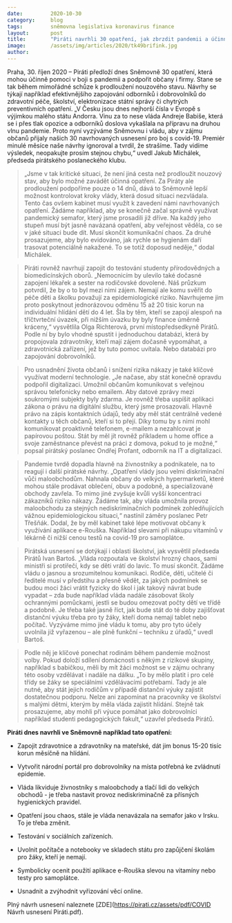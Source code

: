 ```yaml
---
date:         2020-10-30
category:     blog
tags:         sněmovna legislativa koronavirus finance
layout:       post
title:        "Piráti navrhli 30 opatření, jak zbrzdit pandemii a účinně pomoci občanům, živnostníkům i firmám. Vyzývají vládu k jejich zavedení"
image:        /assets/img/articles/2020/tk49brifink.jpg
author:       
---
```



Praha, 30. říjen 2020 – Piráti předloží dnes Sněmovně 30 opatření, která mohou účinně pomoci v boji s pandemii a podpořit občany i firmy. Stane se tak během mimořádné schůze k prodloužení nouzového stavu. Návrhy se týkají například efektivnějšího zapojování odborníků i dobrovolníků do zdravotní péče, školství, elektronizace státní správy či chytrých preventivních opatření. „V Česku jsou dnes nejhorší čísla v Evropě s výjimkou malého státu Andorra. Vinu za to nese vláda Andreje Babiše, která se i přes tlak opozice a odborníků doslova vykašlala na přípravu na druhou vlnu pandemie. Proto nyní vyzýváme Sněmovnu i vládu, aby v zájmu občanů přijaly našich 30 navrhovaných usnesení pro boj s covid-19. Premiér minulé měsíce naše návrhy ignoroval a tvrdil, že strašíme. Tady vidíme výsledek, neopakujte prosím stejnou chybu,“ uvedl Jakub Michálek, předseda pirátského poslaneckého klubu.

> „Jsme v tak kritické situaci, že není jiná cesta než prodloužit nouzový stav, aby bylo možné zavádět účinná opatření. Za Piráty ale prodloužení podpoříme pouze o 14 dnů, dává to Sněmovně lepší možnost kontrolovat kroky vlády, která dosud situaci nezvládala. Tento čas ovšem kabinet musí využít k zavedení námi navrhovaných opatření. Žádáme například, aby se konečně začal správně využívat pandemický semafor, který jsme prosadili již dříve. Na každý jeho stupeň musí být jasně navázaná opatření, aby veřejnost věděla, co se v jaké situaci bude dít. Musí skončit komunikační chaos. Za druhé prosazujeme, aby bylo evidováno, jak rychle se hygienám daří trasovat potenciálně nakažené. To se totiž doposud neděje,“ dodal Michálek. 


> Piráti rovněž navrhují zapojit do testování studenty přírodovědných a biomedicínských oborů. „Nemocnicím by ulevilo také dočasné zapojení lékařek a sester na rodičovské dovolené. Náš průzkum potvrdil, že by o to byl mezi nimi zájem. Nemají ale komu svěřit do péče děti a školku považují za epidemiologické riziko. Navrhujeme jim proto poskytnout jednorázovou odměnu 15 až 20 tisic korun na individuální hlídání dětí do 4 let. Šla by těm, kteří se zapojí alespoň na tříčtvrteční úvazek, při nižším úvazku by byly finance úměrně kráceny,“ vysvětlila Olga Richterová, první místopředsedkyně Pirátů. Podle ní by bylo vhodné spustit i jednoduchou databázi, která by propojovala zdravotníky, kteří mají zájem dočasně vypomáhat, a zdravotnická zařízení, jež by tuto pomoc uvítala. Nebo databázi pro zapojování dobrovolníků. 


> Pro usnadnění života občanů i snížení rizika nákazy je také klíčové využívat moderní technologie. „Je načase, aby stát konečně opravdu podpořil digitalizaci. Umožnil občanům komunikovat s veřejnou správou telefonicky nebo emailem. Aby datové zprávy mezi soukromými subjekty byly zdarma. Je rovněž třeba uspíšit aplikaci zákona o právu na digitální službu, který jsme prosazovali. Hlavně právo na zápis kontaktních údajů, tedy aby měl stát centrálně vedené kontakty u těch občanů, kteří si to přejí. Díky tomu by s nimi mohl komunikovat proaktivně telefonem, e-mailem a nezahlcovat je papírovou poštou. Stát by měl jít rovněž příkladem u home office a svoje zaměstnance převést na práci z domova, pokud to je možné,“ popsal pirátský poslanec Ondřej Profant, odborník na IT a digitalizaci.


> Pandemie tvrdě dopadla hlavně na živnostníky a podnikatele, na to reagují i další pirátské návrhy. „Opatření vlády jsou velmi diskriminační vůči maloobchodům. Nahnala občany do velkých hypermarketů, které mohou stále prodávat oblečení, obuv a podobně, a specializované obchody zavřela. To mimo jiné zvyšuje kvůli vyšší koncentraci zákazníků riziko nákazy. Žádáme tak, aby vláda umožnila provoz maloobchodu za stejných nediskriminačních podmínek zohledňujících vážnou epidemiologickou situaci,“ nastínil záměry poslanec Petr Třešňák. Dodal, že by měl kabinet také lépe motivovat občany k využívání aplikace e-Rouška. Například slevami při nákupu vitamínů v lékárně či nižší cenou testů na covid-19 pro samoplátce.


> Pirátská usnesení se dotýkají i oblasti školství, jak vysvětlil předseda Pirátů Ivan Bartoš. „Vláda rozpoutala ve školství hrozný chaos, sami ministři si protiřečí, kdy se děti vrátí do lavic. To musí skončit. Žádáme vládu o jasnou a srozumitelnou komunikaci. Rodiče, děti, učitelé či ředitelé musí v předstihu a přesně vědět, za jakých podmínek se budou moci žáci vrátit fyzicky do škol i jak takový návrat bude vypadat – zda bude například vláda nadále zásobovat školy ochrannými pomůckami, jestli se budou omezovat počty dětí ve třídě a podobně. Je třeba také jasně říct, jak bude stát do té doby zajišťovat distanční výuku třeba pro ty žáky, kteří doma nemají tablet nebo počítač. Vyzýváme mimo jiné vládu k tomu, aby pro tyto účely uvolnila již vyřazenou –  ale plně funkční – techniku z úřadů,“ uvedl Bartoš.


> Podle něj je klíčové ponechat rodinám během pandemie možnost volby. Pokud doloží sdílení domácnosti s někým z rizikové skupiny, například s babičkou, měli by mít žáci možnost se v zájmu ochrany této osoby vzdělávat i nadále na dálku. „To by mělo platit i pro celé třídy se žáky se speciálními vzdělávacími potřebami. Tady je ale nutné, aby stát jejich rodičům v případě distanční výuky zajistit dostatečnou podporu. Nelze ani zapomínat na pracovníky ve školství s malými dětmi, kterým by měla vláda zajistit hlídání. Stejně tak prosazujeme, aby mohli při výuce pomáhat jako dobrovolníci například studenti pedagogických fakult,“ uzavřel předseda Pirátů. 


**Piráti dnes navrhli ve Sněmovně například tato opatření:**

* Zapojit zdravotnice a zdravotníky na mateřské, dát jim bonus 15-20 tisíc korun měsíčně na hlídání.

* Vytvořit národní portál pro dobrovolníky na místa potřebná ke zvládnutí epidemie.

* Vláda likviduje živnostníky s maloobchody a tlačí lidi do velkých obchodů - je třeba nastavit provoz nediskriminačně za přísných hygienických pravidel.

* Opatření jsou chaos, stále je vláda nenavázala na semafor jako v Irsku. To je třeba změnit.

* Testování v sociálních zařízeních.

* Uvolnit počítače a notebooky ve skladech státu pro zapůjčení školám pro žáky, kteří je nemají.

* Symbolicky ocenit použití aplikace e-Rouška slevou na vitamíny nebo testy pro samoplátce.

* Usnadnit a zvýhodnit vyřizování věcí online.


Plný návrh usnesení naleznete [ZDE](https://pirati.cz/assets/pdf/COVID Návrh usnesení Piráti.pdf).
